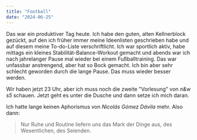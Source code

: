 ```yaml
---
title: "Football"
date: "2024-06-25"
---
```


Das war ein produktiver Tag heute. Ich habe den guten, alten Kellnerblock gezückt, auf den ich früher immer meine Ideenlisten geschrieben habe und auf diesem meine To-do-Liste verschriftlicht. Ich war sportlich aktiv, habe mittags ein kleines Stabilität-Balance-Workout gemacht und abends war ich nach jahrelanger Pause mal wieder bei einem Fußballtraining. Das war unfassbar anstrengend, aber hat so Bock gemacht. Ich bin aber sehr schlecht geworden durch die lange Pause. Das muss wieder besser werden.

Wir haben jetzt 23 Uhr, aber ich muss noch die zweite "Vorlesung" von _n&w s5_ schauen. Jetzt geht es unter die Dusche und dann setze ich mich daran.

Ich hatte lange keinen Aphorismus von _Nicolás Gómez Dávila_ mehr. Also dann:

> Nur Ruhe und Routine liefern uns das Mark der Dinge aus, des Wesentlichen, des Seienden.
